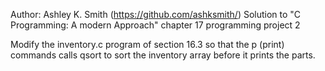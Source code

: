 Author: Ashley K. Smith (https://github.com/ashksmith/)
Solution to "C Programming: A modern Approach" chapter 17 programming project 2

Modify the inventory.c program of section 16.3 so that the p (print) commands calls qsort to sort the inventory 
array before it prints the parts.
